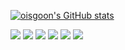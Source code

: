[![oisgoon's GitHub stats](https://github-readme-stats.vercel.app/api?username=oisgoon&show_icons=true&theme=github_dark&repo=github-readme-stats)](https://github.com/oisgoon/github-readme-stats)

<img src="https://img.shields.io/badge/JavaScript-F7DF1E?style=for-the-badge&logo=JavaScript&logoColor=white"> <img src="https://img.shields.io/badge/TypeScript-3178C6?style=for-the-badge&logo=TypeScript&logoColor=white"> <img src="https://img.shields.io/badge/CSS-1572B6?style=for-the-badge&logo=CSS&logoColor=white"> <img src="https://img.shields.io/badge/HTML-E34F26?style=for-the-badge&logo=HTML&logoColor=white">
<img src="https://img.shields.io/badge/React-61DAFB?style=for-the-badge&logo=React&logoColor=white">
<img src="https://img.shields.io/badge/C-A8B9CC?style=for-the-badge&logo=C&logoColor=white">
